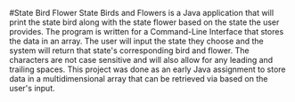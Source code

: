 #State Bird Flower
State Birds and Flowers is a Java application that will print the state bird along with the state flower based on the state the user provides. The program is written for a Command-Line Interface that stores the data in an array. The user will input the state they choose and the system will return that state's corresponding bird and flower. The characters are not case sensitive and will also allow for any leading and trailing spaces. This project was done as an early Java assignment to store data in a multidimensional array that can be retrieved via based on the user's input.
